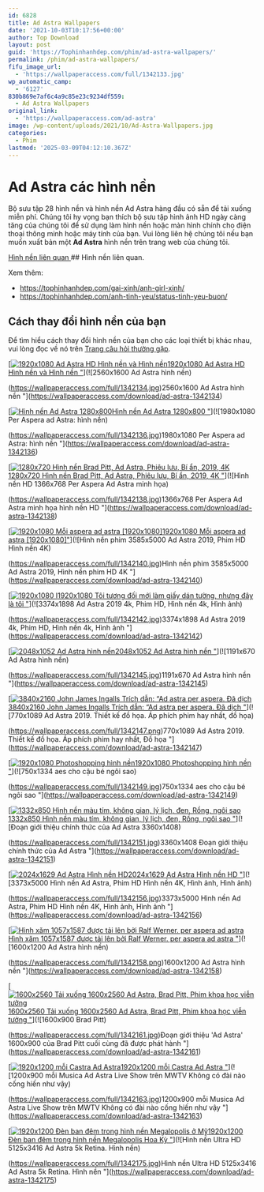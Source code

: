 ```yaml
---
id: 6828
title: Ad Astra Wallpapers
date: '2021-10-03T10:17:56+00:00'
author: Top Download
layout: post
guid: 'https://Tophinhanhdep.com/phim/ad-astra-wallpapers/'
permalink: /phim/ad-astra-wallpapers/
fifu_image_url:
  - 'https://wallpaperaccess.com/full/1342133.jpg'
wp_automatic_camp:
  - '6127'
830b869e7af6c4a9c85e23c9234df559:
  - Ad Astra Wallpapers
original_link:
  - 'https://wallpaperaccess.com/ad-astra'
image: /wp-content/uploads/2021/10/Ad-Astra-Wallpapers.jpg
categories:
  - Phim
lastmod: '2025-03-09T04:12:10.367Z'
---
```

# Ad Astra các hình nền

Bộ sưu tập 28 hình nền và hình nền Ad Astra hàng đầu có sẵn để tải xuống miễn phí. Chúng tôi hy vọng bạn thích bộ sưu tập hình ảnh HD ngày càng tăng của chúng tôi để sử dụng làm hình nền hoặc màn hình chính cho điện thoại thông minh hoặc máy tính của bạn. Vui lòng liên hệ chúng tôi nếu bạn muốn xuất bản một **Ad Astra** hình nền trên trang web của chúng tôi.

[Hình nền liên quan ](#related) ## Hình nền liên quan.

   
 Xem thêm:

   
- <https://tophinhanhdep.com/gai-xinh/anh-girl-xinh/>
- <https://tophinhanhdep.com/anh-tinh-yeu/status-tinh-yeu-buon/>

## Cách thay đổi hình nền của bạn

Để tìm hiểu cách thay đổi hình nền của bạn cho các loại thiết bị khác nhau, vui lòng đọc về nó trên [Trang câu hỏi thường gặp](https://tophinhanhdep.com/faq/).

  
[[![1920x1080 Ad Astra HD Hình nền và Hình nền](https://wallpaperaccess.com/full/1342133.jpg)1920x1080 Ad Astra HD Hình nền và Hình nền "](https://wallpaperaccess.com/download/ad-astra-1342133)](![2560x1600 Ad Astra hình nền)

(https://wallpaperaccess.com/full/1342134.jpg)2560x1600 Ad Astra hình nền "](https://wallpaperaccess.com/download/ad-astra-1342134)

[[![Hình nền Ad Astra 1280x800](https://wallpaperaccess.com/full/1342135.jpg)Hình nền Ad Astra 1280x800 "](https://wallpaperaccess.com/download/ad-astra-1342135)](![1980x1080 Per Aspera ad Astra: hình nền)

(https://wallpaperaccess.com/full/1342136.jpg)1980x1080 Per Aspera ad Astra: hình nền "](https://wallpaperaccess.com/download/ad-astra-1342136)

[[![1280x720 Hình nền Brad Pitt, Ad Astra, Phiêu lưu, Bí ẩn, 2019, 4K](https://wallpaperaccess.com/full/1342137.jpg)1280x720 Hình nền Brad Pitt, Ad Astra, Phiêu lưu, Bí ẩn, 2019, 4K "](https://wallpaperaccess.com/download/ad-astra-1342137)](![Hình nền HD 1366x768 Per Aspera Ad Astra minh họa)

(https://wallpaperaccess.com/full/1342138.jpg)1366x768 Per Aspera Ad Astra minh họa hình nền HD "](https://wallpaperaccess.com/download/ad-astra-1342138)

[[![1920x1080 Mỗi aspera ad astra [1920x1080]](https://wallpaperaccess.com/full/1342139.jpg)1920x1080 Mỗi aspera ad astra \[1920x1080\]"](https://wallpaperaccess.com/download/ad-astra-1342139)](![Hình nền phim 3585x5000 Ad Astra 2019, Phim HD Hình nền 4K)

(https://wallpaperaccess.com/full/1342140.jpg)Hình nền phim 3585x5000 Ad Astra 2019, Hình nền phim HD 4K "](https://wallpaperaccess.com/download/ad-astra-1342140)

[[![1920x1080 I](https://wallpaperaccess.com/full/1342141.jpg)1920x1080 Tôi tương đối mới làm giấy dán tường, nhưng đây là tôi "](https://wallpaperaccess.com/download/ad-astra-1342141)](![3374x1898 Ad Astra 2019 4k, Phim HD, Hình nền 4k, Hình ảnh)

(https://wallpaperaccess.com/full/1342142.jpg)3374x1898 Ad Astra 2019 4k, Phim HD, Hình nền 4k, Hình ảnh "](https://wallpaperaccess.com/download/ad-astra-1342142)

[[![2048x1052 Ad Astra hình nền](https://wallpaperaccess.com/full/1342144.png)2048x1052 Ad Astra hình nền "](https://wallpaperaccess.com/download/ad-astra-1342144)](![1191x670 Ad Astra hình nền)

(https://wallpaperaccess.com/full/1342145.jpg)1191x670 Ad Astra hình nền "](https://wallpaperaccess.com/download/ad-astra-1342145)

[[![3840x2160 John James Ingalls Trích dẫn: “Ad astra per aspera.  Đã dịch](https://wallpaperaccess.com/full/1342146.jpg)3840x2160 John James Ingalls Trích dẫn: “Ad astra per aspera. Đã dịch "](https://wallpaperaccess.com/download/ad-astra-1342146)](![770x1089 Ad Astra 2019. Thiết kế đồ họa.  Áp phích phim hay nhất, đồ họa)

(https://wallpaperaccess.com/full/1342147.png)770x1089 Ad Astra 2019. Thiết kế đồ họa. Áp phích phim hay nhất, Đồ họa "](https://wallpaperaccess.com/download/ad-astra-1342147)

[[![1920x1080 Photoshopping hình nền](https://wallpaperaccess.com/full/1342148.jpg)1920x1080 Photoshopping hình nền "](https://wallpaperaccess.com/download/ad-astra-1342148)](![750x1334 aes cho cậu bé ngôi sao)

(https://wallpaperaccess.com/full/1342149.jpg)750x1334 aes cho cậu bé ngôi sao "](https://wallpaperaccess.com/download/ad-astra-1342149)

[[![1332x850 Hình nền màu tím, không gian, lý lịch, đen, Rồng, ngôi sao](https://wallpaperaccess.com/full/1145426.jpg)1332x850 Hình nền màu tím, không gian, lý lịch, đen, Rồng, ngôi sao "](https://wallpaperaccess.com/download/ad-astra-1145426)](![Đoạn giới thiệu chính thức của Ad Astra 3360x1408)

(https://wallpaperaccess.com/full/1342151.jpg)3360x1408 Đoạn giới thiệu chính thức của Ad Astra "](https://wallpaperaccess.com/download/ad-astra-1342151)

[[![2024x1629 Ad Astra Hình nền HD](https://wallpaperaccess.com/full/1342155.jpg)2024x1629 Ad Astra Hình nền HD "](https://wallpaperaccess.com/download/ad-astra-1342155)](![3373x5000 Hình nền Ad Astra, Phim HD Hình nền 4K, Hình ảnh, Hình ảnh)

(https://wallpaperaccess.com/full/1342156.jpg)3373x5000 Hình nền Ad Astra, Phim HD Hình nền 4K, Hình ảnh, Hình ảnh "](https://wallpaperaccess.com/download/ad-astra-1342156)

[[![Hình xăm 1057x1587 được tải lên bởi Ralf Werner.  per aspera ad astra](https://wallpaperaccess.com/full/1342157.jpg)Hình xăm 1057x1587 được tải lên bởi Ralf Werner. per aspera ad astra "](https://wallpaperaccess.com/download/ad-astra-1342157)](![1600x1200 Ad Astra hình nền)

(https://wallpaperaccess.com/full/1342158.png)1600x1200 Ad Astra hình nền "](https://wallpaperaccess.com/download/ad-astra-1342158)

[[![1600x2560 Tải xuống 1600x2560 Ad Astra, Brad Pitt, Phim khoa học viễn tưởng](https://wallpaperaccess.com/full/1342160.jpg)1600x2560 Tải xuống 1600x2560 Ad Astra, Brad Pitt, Phim khoa học viễn tưởng "](https://wallpaperaccess.com/download/ad-astra-1342160)](![1600x900 Brad Pitt)

(https://wallpaperaccess.com/full/1342161.jpg)Đoạn giới thiệu 'Ad Astra' 1600x900 của Brad Pitt cuối cùng đã được phát hành "](https://wallpaperaccess.com/download/ad-astra-1342161)

[[![1920x1200 mỗi Castra Ad Astra](https://wallpaperaccess.com/full/1342162.png)1920x1200 mỗi Castra Ad Astra "](https://wallpaperaccess.com/download/ad-astra-1342162)](![1200x900 mỗi Musica Ad Astra Live Show trên MWTV Không có đài nào cống hiến như vậy)

(https://wallpaperaccess.com/full/1342163.jpg)1200x900 mỗi Musica Ad Astra Live Show trên MWTV Không có đài nào cống hiến như vậy "](https://wallpaperaccess.com/download/ad-astra-1342163)

[[![1920x1200 Đèn ban đêm trong hình nền Megalopolis ở Mỹ](https://wallpaperaccess.com/full/1342164.jpg)1920x1200 Đèn ban đêm trong hình nền Megalopolis Hoa Kỳ "](https://wallpaperaccess.com/download/ad-astra-1342164)](![Hình nền Ultra HD 5125x3416 Ad Astra 5k Retina.  Hình nền)

(https://wallpaperaccess.com/full/1342175.jpg)Hình nền Ultra HD 5125x3416 Ad Astra 5k Retina. Hình nền "](https://wallpaperaccess.com/download/ad-astra-1342175)
